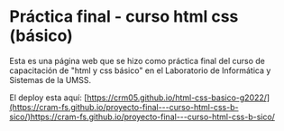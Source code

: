 # Práctica final - curso html css (básico)

Esta es una página web que se hizo como práctica final del curso de capacitación de "html y css básico" en el Laboratorio de Informática y Sistemas de la UMSS.

El deploy esta aquí: [https://crm05.github.io/html-css-basico-g2022/](https://cram-fs.github.io/proyecto-final---curso-html-css-b-sico/)https://cram-fs.github.io/proyecto-final---curso-html-css-b-sico/

